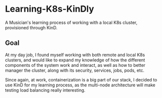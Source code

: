 # Learning-K8s-KinDly
A Musician's learning process of working with a local K8s cluster, provisioned through KinD.

## Goal

At my day job, I found myself working with both remote and local K8s clusters, and would like to expand my knowledge of how the different components of the system work and interact, as well as how to better manager the cluster, along with its security, services, jobs, pods, etc.

Since again, at work, containerization is a big part of our stack, I decided to use KinD for my learning process, as the multi-node architecture will make testing load balancing really interesting.
